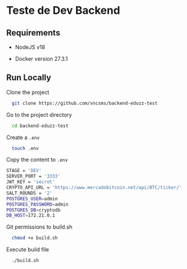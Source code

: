 
# Teste de Dev Backend


## Requirements

- NodeJS v18

- Docker version 27.3.1


## Run Locally

Clone the project

```bash
  git clone https://github.com/vncsms/backend-eduzz-test
```

Go to the project directory

```bash
  cd backend-eduzz-test
```

Create a `.env`

```bash
  touch .env
```

Copy the content to `.env`

```bash
STAGE = 'DEV'
SERVER_PORT = '3333'
JWT_KEY = 'secret'
CRYPTO_API_URL = 'https://www.mercadobitcoin.net/api/BTC/ticker/'
SALT_ROUNDS = '2'
POSTGRES_USER=admin
POSTGRES_PASSWORD=admin
POSTGRES_DB=cryptodb
DB_HOST=172.21.0.1
```

Git permissions to build.sh

```bash
  chmod +x build.sh
```

Execute build file

```bash
  ./build.sh
```
